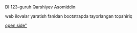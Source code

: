 DI 123-guruh Qarshiyev Asomiddin 
<p>web ilovalar yaratish fanidan bootstrapda tayorlangan topshiriq </p> <a href=" https://asomiddin2024.github.io/web-amaly/">open side"</a>
